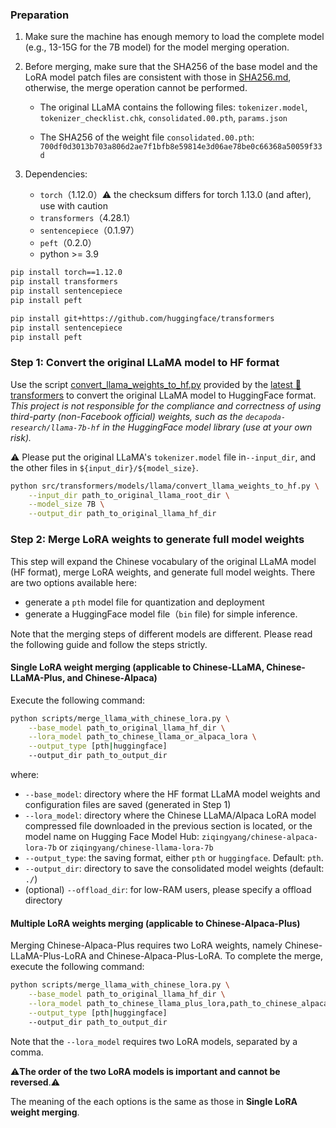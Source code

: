 ### Preparation

1. Make sure the machine has enough memory to load the complete model (e.g., 13-15G for the 7B model) for the model merging operation.

2. Before merging, make sure that the SHA256 of the base model and the LoRA model patch files are consistent with those in [SHA256.md](https://github.com/ymcui/Chinese-LLaMA-Alpaca/blob/main/SHA256.md), otherwise, the merge operation cannot be performed.

   - The original LLaMA contains the following files: `tokenizer.model`, `tokenizer_checklist.chk`, `consolidated.00.pth`, `params.json`

   - The SHA256 of the weight file `consolidated.00.pth`: `700df0d3013b703a806d2ae7f1bfb8e59814e3d06ae78be0c66368a50059f33d`

3. Dependencies:
   - `torch`（1.12.0）⚠️ the checksum differs for torch 1.13.0 (and after), use with caution
   - `transformers`（4.28.1）
   - `sentencepiece`（0.1.97）
   - `peft`（0.2.0）
   - python >= 3.9

```bash
pip install torch==1.12.0
pip install transformers
pip install sentencepiece
pip install peft
```

 ```bash
 pip install git+https://github.com/huggingface/transformers
 pip install sentencepiece
 pip install peft
 ```

### Step 1: Convert the original LLaMA model to HF format

Use the script [convert_llama_weights_to_hf.py](https://github.com/huggingface/transformers/blob/main/src/transformers/models/llama/convert_llama_weights_to_hf.py) provided by the [latest 🤗transformers](https://huggingface.co/docs/transformers/installation#install-from-source) to convert the original LLaMA model to HuggingFace format. *This project is not responsible for the compliance and correctness of using third-party (non-Facebook official) weights, such as the `decapoda-research/llama-7b-hf` in the HuggingFace model library (use at your own risk).*

⚠️ Please put the original LLaMA's `tokenizer.model` file in`--input_dir`, and the other files in `${input_dir}/${model_size}`.

```bash
python src/transformers/models/llama/convert_llama_weights_to_hf.py \
    --input_dir path_to_original_llama_root_dir \
    --model_size 7B \
    --output_dir path_to_original_llama_hf_dir
```

### Step 2: Merge LoRA weights to generate full model weights

This step will expand the Chinese vocabulary of the original LLaMA model (HF format), merge LoRA weights, and generate full model weights. There are two options available here:

- generate a `pth` model file for quantization and deployment
- generate a HuggingFace model file（`bin` file) for simple inference. 

Note that the merging steps of different models are different. Please read the following guide and follow the steps strictly.

#### Single LoRA weight merging (applicable to Chinese-LLaMA, Chinese-LLaMA-Plus, and Chinese-Alpaca)

Execute the following command:

```bash
python scripts/merge_llama_with_chinese_lora.py \
    --base_model path_to_original_llama_hf_dir \
    --lora_model path_to_chinese_llama_or_alpaca_lora \
    --output_type [pth|huggingface]
    --output_dir path_to_output_dir 
```
where:

- `--base_model`: directory where the HF format LLaMA model weights and configuration files are saved (generated in Step 1)
- `--lora_model`: directory where the Chinese LLaMA/Alpaca LoRA model compressed file downloaded in the previous section is located, or the model name on Hugging Face Model Hub: `ziqingyang/chinese-alpaca-lora-7b` or `ziqingyang/chinese-llama-lora-7b`
- `--output_type`: the saving format, either `pth` or `huggingface`. Default: `pth`.
- `--output_dir`: directory to save the consolidated model weights (default: `./`)
- (optional) `--offload_dir`: for low-RAM users, please specify a offload directory


#### Multiple LoRA weights merging (applicable to Chinese-Alpaca-Plus)

Merging Chinese-Alpaca-Plus requires two LoRA weights, namely Chinese-LLaMA-Plus-LoRA and Chinese-Alpaca-Plus-LoRA. To complete the merge, execute the following command:

```bash
python scripts/merge_llama_with_chinese_lora.py \
    --base_model path_to_original_llama_hf_dir \
    --lora_model path_to_chinese_llama_plus_lora,path_to_chinese_alpaca_plus_lora \
    --output_type [pth|huggingface]
    --output_dir path_to_output_dir 
```

Note that the `--lora_model` requires two LoRA models, separated by a comma. 

⚠️**The order of the two LoRA models is important and cannot be reversed**.⚠️

The meaning of the each options is the same as those in **Single LoRA weight merging**.